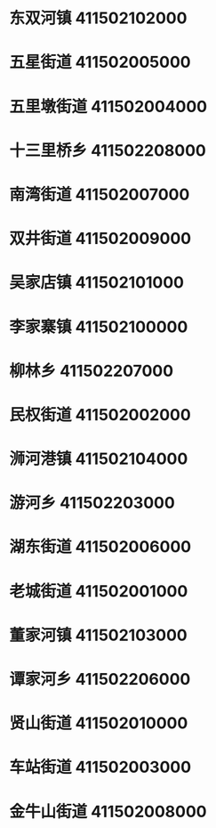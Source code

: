 # 东双河镇 411502102000
# 五星街道 411502005000
# 五里墩街道 411502004000
# 十三里桥乡 411502208000
# 南湾街道 411502007000
# 双井街道 411502009000
# 吴家店镇 411502101000
# 李家寨镇 411502100000
# 柳林乡 411502207000
# 民权街道 411502002000
# 浉河港镇 411502104000
# 游河乡 411502203000
# 湖东街道 411502006000
# 老城街道 411502001000
# 董家河镇 411502103000
# 谭家河乡 411502206000
# 贤山街道 411502010000
# 车站街道 411502003000
# 金牛山街道 411502008000
